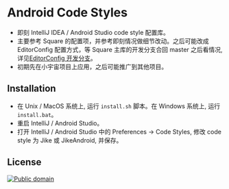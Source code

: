 Android Code Styles
================


* 即刻 IntelliJ IDEA / Android Studio code style 配置库。
* 主要参考 Square 的配置项，并参考即刻情况做细节改动。之后可能改成 EditorConfig 配置方式，等 Square 主库的开发分支合回 master 之后看情况, 详见[EditorConfig 开发分支](https://github.com/square/java-code-styles/tree/sethu/develop)。
* 初期先在小宇宙项目上应用，之后可能推广到其他项目。

Installation
------------

 * 在 Unix / MacOS 系统上, 运行 `install.sh` 脚本。在 Windows 系统上, 运行 `install.bat`。
 * 重启 IntelliJ / Android Studio。
 * 打开 IntelliJ / Android Studio 中的 Preferences -> Code Styles, 修改 code style 为 Jike 或 JikeAndroid, 并保存。


License
-------

[![Public domain](https://licensebuttons.net/p/zero/1.0/88x31.png)](https://creativecommons.org/publicdomain/zero/1.0/legalcode)


